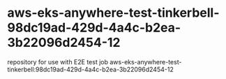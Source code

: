 # aws-eks-anywhere-test-tinkerbell-98dc19ad-429d-4a4c-b2ea-3b22096d2454-12
repository for use with E2E test job aws-eks-anywhere-test-tinkerbell:98dc19ad-429d-4a4c-b2ea-3b22096d2454-12
